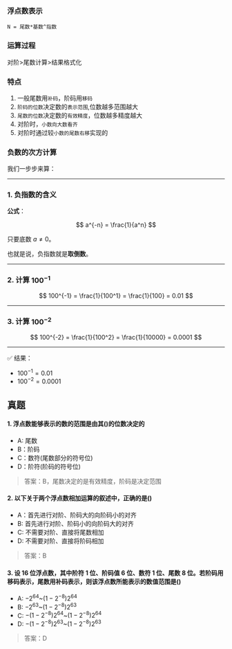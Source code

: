 ### 浮点数表示

`N = 尾数*基数^指数`

### 运算过程

对阶>尾数计算>结果格式化

### 特点

1. 一般尾数用`补码`，阶码用`移码`
2. `阶码的位数`决定数的`表示范围`,位数越多范围越大
3. `尾数的位数`决定数的`有效精度`，位数越多精度越大
4. 对阶时，`小数向大数看齐`
5. 对阶时通过较`小数的尾数右移`实现的

### 负数的次方计算

我们一步步来算：

---

### 1. 负指数的含义

**公式**：

$$
a^{-n} = \frac{1}{a^n}
$$

只要底数 $a \neq 0$。

也就是说，负指数就是**取倒数**。

---

### 2. 计算 $100^{-1}$

$$
100^{-1} = \frac{1}{100^1} = \frac{1}{100} = 0.01
$$

---

### 3. 计算 $100^{-2}$

$$
100^{-2} = \frac{1}{100^2} = \frac{1}{10000} = 0.0001
$$

---

✅ 结果：

- $100^{-1} = 0.01$
- $100^{-2} = 0.0001$

## 真题

#### 1. 浮点数能够表示的数的范围是由其()的位数决定的

- A: 尾数
- B：阶码
- C：数符(尾数部分的符号位)
- D：阶符(阶码的符号位)

> 答案：B，尾数决定的是有效精度，阶码是决定范围

#### 2. 以下关于两个浮点数相加运算的叙述中，正确的是()

- A：首先进行对阶、阶码大的向阶码小的对齐
- B: 首先进行对阶、阶码小的向阶码大的对齐
- C: 不需要对阶、直接将尾数相加
- D: 不需要对阶、直接将阶码相加

> 答案：B

#### 3. 设 16 位浮点数，其中阶符 1 位、阶码值 6 位、数符 1 位、尾数 8 位。若阶码用移码表示，尾数用补码表示，则该浮点数所能表示的数值范围是()

- A: $-2^{64}$~$(1-2^{-8})2^{64}$
- B: $-2^{63}$~$(1-2^{-8})2^{63}$
- C: $-(1-2^{-8})2^{64}$~$(1-2^{-8})2^{64}$
- D: $-(1-2^{-8})2^{63}$~$(1-2^{-8})2^{63}$

> 答案：D
